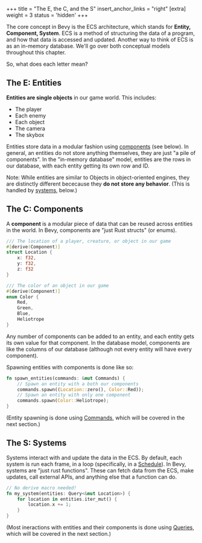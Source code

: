 +++
title = "The E, the C, and the S"
insert_anchor_links = "right"
[extra]
weight = 3
status = 'hidden'
+++

The core concept in Bevy is the ECS architecture, which stands for **Entity, Component, System**.
ECS is a method of structuring the data of a program, and how that data is accessed and updated.
Another way to think of ECS is as an in-memory database.
We'll go over both conceptual models throughout this chapter.

So, what does each letter mean?

## The E: Entities

**Entities are single objects** in our game world.
This includes:
- The player
- Each enemy
- Each object
- The camera
- The skybox

Entities store data in a modular fashion using [components](#the-c-components) (see below).
In general, an entities do not store anything themselves, they are just "a pile of components".
In the "in-memory database" model, entities are the rows in our database, with each entity getting its own row and ID.

Note: While entities are similar to Objects in object-oriented engines, they are distinctly different bececause they **do not store any behavior**.
(This is handled by [systems](#the-s-systems), below.)

## The C: Components

A **component** is a modular piece of data that can be reused across entities in the world.
In Bevy, components are "just Rust structs" (or enums).

```rs
/// The location of a player, creature, or object in our game
#[derive(Component)]
struct Location {
    x: f32,
    y: f32,
    z: f32
}

/// The color of an object in our game
#[derive(Component)]
enum Color {
    Red,
    Green,
    Blue,
    Heliotrope
}
```

Any number of components can be added to an entity, and each entity gets its own value for that component.
In the database model, components are like the columns of our database (although not every entity will have every component).

Spawning entities with components is done like so:
```rs
fn spawn_entities(commands: &mut Commands) {
    // Spawn an entity with a both our components
    commands.spawn((Location::zero(), Color::Red));
    // Spawn an entity with only one component
    commands.spawn(Color::Heliotrope);
}
```
(Entity spawning is done using [Commands](../intro/the-next-three-letters#commands), which will be covered in the next section.)

## The S: Systems

Systems interact with and update the data in the ECS.
By default, each system is run each frame, in a loop (specifically, in a [Schedule](todo-link-to-schedule-chapter)).
In Bevy, systems are "just rust functions".
These can fetch data from the ECS, make updates, call external APIs, and anything else that a function can do.

```rs
// No derive macro needed!
fn my_system(entities: Query<&mut Location>) {
    for location in entities.iter_mut() {
        location.x += 1;
    }
}
```
(Most ineractions with entities and their components is done using [Queries](../intro/the-next-three-letters#queries), which will be covered in the next section.)
